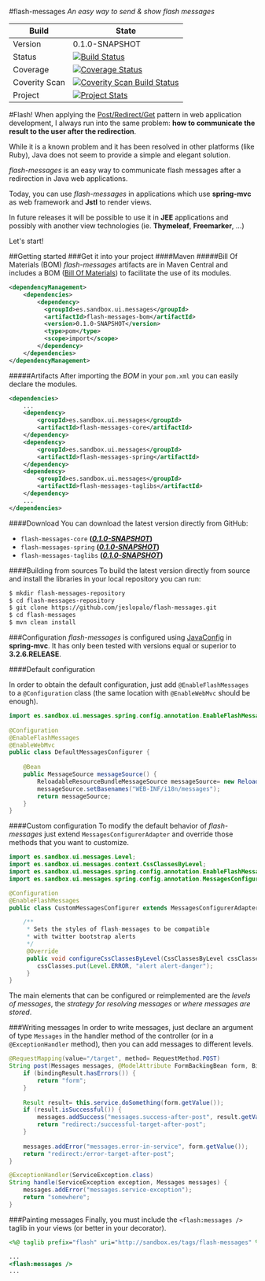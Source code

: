 #flash-messages
_An easy way to send &amp; show *flash messages*_

|Build| State |
|--------|--------|
|Version|0.1.0-SNAPSHOT|
|Status |[![Build Status](https://travis-ci.org/jeslopalo/flash-messages.svg?branch=0.1.0)](https://travis-ci.org/jeslopalo/flash-messages)     |
|Coverage |[![Coverage Status](https://coveralls.io/repos/jeslopalo/flash-messages/badge.png?branch=0.1.0)](https://coveralls.io/r/jeslopalo/flash-messages?branch=0.1.0)|
|Coverity Scan |[![Coverity Scan Build Status](https://scan.coverity.com/projects/2142/badge.svg?branch=0.1.0)](https://scan.coverity.com/projects/2142?branch=0.1.0)|
|Project|[![Project Stats](https://www.ohloh.net/p/flash-messages/widgets/project_thin_badge.gif)](https://www.ohloh.net/p/flash-messages) |

#Flash!
When applying the [Post/Redirect/Get](http://kcy.me/15fxw) pattern in web application development, I always run into the same problem: __how to communicate the result to the user after the redirection__.

While it is a known problem and it has been resolved in other platforms (like Ruby), Java does not seem to provide a simple and elegant solution.

*flash-messages* is an easy way to communicate flash messages after a redirection in Java web applications.

Today, you can use *flash-messages* in applications which use **spring-mvc** as web framework and **Jstl** to render views. 

In future releases it will be possible to use it in **JEE** applications and possibly with another view technologies (ie. **Thymeleaf**, **Freemarker**, ...)

Let's start!

##Getting started
###Get it into your project
####Maven
#####Bill Of Materials (BOM)
*flash-messages* artifacts are in Maven Central and includes a BOM ([Bill Of Materials](http://kcy.me/15g1b)) to facilitate the use of its modules.
```xml
<dependencyManagement>
    <dependencies>
        <dependency>
          <groupId>es.sandbox.ui.messages</groupId>
          <artifactId>flash-messages-bom</artifactId>
          <version>0.1.0-SNAPSHOT</version>
          <type>pom</type>
          <scope>import</scope>
        </dependency>
    </dependencies>
</dependencyManagement>
```

#####Artifacts
After importing the *BOM* in your `pom.xml` you can easily declare the modules.
```xml
<dependencies>
    ...
    <dependency>
        <groupId>es.sandbox.ui.messages</groupId>
        <artifactId>flash-messages-core</artifactId>
    </dependency>
    <dependency>
        <groupId>es.sandbox.ui.messages</groupId>
        <artifactId>flash-messages-spring</artifactId>
    </dependency>
    <dependency>
        <groupId>es.sandbox.ui.messages</groupId>
        <artifactId>flash-messages-taglibs</artifactId>
    </dependency>
    ...
</dependencies>
```
####Download
You can download the latest version directly from GitHub:

 - `flash-messages-core`        **(_[0.1.0-SNAPSHOT](http://)_)**
 - `flash-messages-spring`      **(_[0.1.0-SNAPSHOT](http://)_)**
 - `flash-messages-taglibs`     **(_[0.1.0-SNAPSHOT](http://)_)**

####Building from sources
To build the latest version directly from source and install the libraries in your local repository you can run:

```sh
$ mkdir flash-messages-repository
$ cd flash-messages-repository
$ git clone https://github.com/jeslopalo/flash-messages.git
$ cd flash-messages
$ mvn clean install
```

###Configuration
*flash-messages* is configured using [JavaConfig](http://kcy.me/15fuu) in **spring-mvc**. It has only been tested with versions equal or superior to **3.2.6.RELEASE**.

####Default configuration

In order to obtain the default configuration, just add ```@EnableFlashMessages``` to a ```@Configuration``` class (the same location with ```@EnableWebMvc``` should be enough).
```java
import es.sandbox.ui.messages.spring.config.annotation.EnableFlashMessages;
   
@Configuration
@EnableFlashMessages
@EnableWebMvc
public class DefaultMessagesConfigurer {
   
    @Bean
    public MessageSource messageSource() {      
        ReloadableResourceBundleMessageSource messageSource= new ReloadableResourceBundleMessageSource();
        messageSource.setBasenames("WEB-INF/i18n/messages");        
        return messageSource;
    }
}
```
####Custom configuration
To modify the default behavior of *flash-messages* just extend ```MessagesConfigurerAdapter``` and override those methods that you want to customize.
```java
import es.sandbox.ui.messages.Level;
import es.sandbox.ui.messages.context.CssClassesByLevel;
import es.sandbox.ui.messages.spring.config.annotation.EnableFlashMessages;
import es.sandbox.ui.messages.spring.config.annotation.MessagesConfigurerAdapter;

@Configuration
@EnableFlashMessages
public class CustomMessagesConfigurer extends MessagesConfigurerAdapter {

    /**
     * Sets the styles of flash-messages to be compatible 
     * with twitter bootstrap alerts
     */
     @Override
     public void configureCssClassesByLevel(CssClassesByLevel cssClasses) {
        cssClasses.put(Level.ERROR, "alert alert-danger");
     }
}
```
The main elements that can be configured or reimplemented are the _levels of messages_, the _strategy for resolving messages_ or _where messages are stored_.

###Writing messages
In order to write messages, just declare an argument of type ```Messages``` in the handler method of the controller (or in a ```@ExceptionHandler``` method), then you can add messages to different levels.

```java
@RequestMapping(value="/target", method= RequestMethod.POST)
String post(Messages messages, @ModelAttribute FormBackingBean form, BindingResult bindingResult) {
    if (bindingResult.hasErrors()) {        
        return "form";
    }
    
    Result result= this.service.doSomething(form.getValue());
    if (result.isSuccessful()) {
        messages.addSuccess("messages.success-after-post", result.getValue());
        return "redirect:/successful-target-after-post";
    }
    
    messages.addError("messages.error-in-service", form.getValue());
    return "redirect:/error-target-after-post";
}

@ExceptionHandler(ServiceException.class)
String handle(ServiceException exception, Messages messages) {
    messages.addError("messages.service-exception");
    return "somewhere";
}
```

###Painting messages
Finally, you must include the ```<flash:messages />``` taglib in your views (or better in your decorator).
```jsp
<%@ taglib prefix="flash" uri="http://sandbox.es/tags/flash-messages" %>

...
<flash:messages />
...

```
